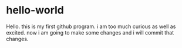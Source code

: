 # hello-world
Hello. this is my first github program. i am too much curious as well as excited. 
now i am going to make some changes
and i will commit that changes.
